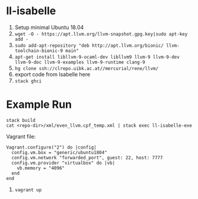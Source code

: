 # ll-isabelle
1. Setup minimal Ubuntu 18.04
1. `wget -O - https://apt.llvm.org/llvm-snapshot.gpg.key|sudo apt-key add -`
1. `sudo add-apt-repository "deb http://apt.llvm.org/bionic/ llvm-toolchain-bionic-9 main"`
1. `apt-get install libllvm-9-ocaml-dev libllvm9 llvm-9 llvm-9-dev llvm-9-doc llvm-9-examples llvm-9-runtime clang-9`
1. `hg clone ssh://clrepo.uibk.ac.at//mercurial/rene/llvm/`
1. export code from Isabelle here
1. `stack ghci`



# Example Run
```
stack build
cat <repo-dir>/xml/even_llvm.cpf_temp.xml | stack exec ll-isabelle-exe
```



Vagrant file:
```
Vagrant.configure("2") do |config|
  config.vm.box = "generic/ubuntu1804"
  config.vm.network "forwarded_port", guest: 22, host: 7777
  config.vm.provider "virtualbox" do |vb|
    vb.memory = "4096"
  end
end
```
1. `vagrant up`
